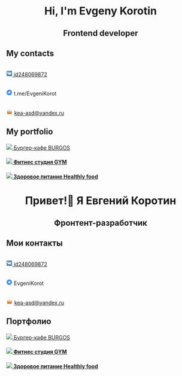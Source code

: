 <h1 align="center">Hi, I'm Evgeny Korotin </h1>
<h2 align="center">Frontend developer </h2>

## My contacts
######
<a href="https://vk.com/id248069872" target="_blank"><img src="https://github.com/keaasd/kea/blob/main/images/Vk-icon.png" height="16"/>    id248069872</a> 
######
<img src="https://github.com/keaasd/kea/blob/main/images/telegram.png" height="16"/>    t.me/EvgeniKorot
######
<img src="https://github.com/keaasd/kea/blob/main/images/email.png" height="16"/>   kea-asd@yandex.ru

## My portfolio
####
<a href="https://keaasd.github.io/Module01-Burger/menu.html" target="_blank"><img src="https://github.com/keaasd/kea/blob/main/images/burgers.ico" height="16"/>    Бургер-кафе BURGOS</a> 
#### <a href="https://keaasd.github.io/Module01-Gym/index.html" target="_blank"><img src="https://github.com/keaasd/kea/blob/main/images/gym.ico" width="16"/>   Фитнес студия GYM </a> 
#### <a href="https://keaasd.github.io/module02-Shop/dist/" target="_blank"><img src="https://github.com/keaasd/kea/blob/main/images/healthly-food.ico" height="16"/>    Здоровое питание Healthly food</a> 
####

# 
<h1 align="center">Привет!👋 Я Евгений Коротин</h1>
<h2 align="center">Фронтент-разработчик</h2>

## Мои контакты
######
<a href="https://vk.com/id248069872" target="_blank"><img src="https://github.com/keaasd/kea/blob/main/images/Vk-icon.png" height="16"/>    id248069872</a> 
######
<img src="https://github.com/keaasd/kea/blob/main/images/telegram.png" height="16"/>    EvgeniKorot
######
<img src="https://github.com/keaasd/kea/blob/main/images/email.png" height="16"/>   kea-asd@yandex.ru

## Портфолио
####
<a href="https://keaasd.github.io/Module01-Burger/menu.html" target="_blank"><img src="https://github.com/keaasd/kea/blob/main/images/burgers.ico" height="16"/>    Бургер-кафе BURGOS</a> 
#### <a href="https://keaasd.github.io/Module01-Gym/index.html" target="_blank"><img src="https://github.com/keaasd/kea/blob/main/images/gym.ico" width="16"/>   Фитнес студия GYM </a> 
#### <a href="https://keaasd.github.io/module02-Shop/dist/" target="_blank"><img src="https://github.com/keaasd/kea/blob/main/images/healthly-food.ico" height="16"/>    Здоровое питание Healthly food</a> 
####
<!--   https://habr.com/ru/post/649363/ -->
